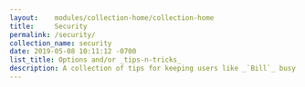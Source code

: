 ```yaml
---
layout:    modules/collection-home/collection-home
title:     Security
permalink: /security/
collection_name: security
date: 2019-05-08 10:11:12 -0700
list_title: Options and/or _tips-n-tricks_
description: A collection of tips for keeping users like _`Bill`_ busy.
---
```

